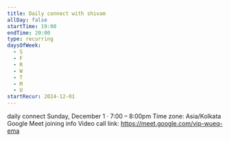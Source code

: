 ```yaml
---
title: Daily connect with shivam
allDay: false
startTime: 19:00
endTime: 20:00
type: recurring
daysOfWeek:
  - S
  - F
  - R
  - W
  - T
  - M
  - U
startRecur: 2024-12-01
---
```

daily connect
Sunday, December 1 · 7:00 – 8:00pm
Time zone: Asia/Kolkata
Google Meet joining info
Video call link: https://meet.google.com/vip-wueq-ema